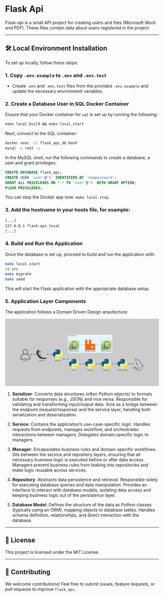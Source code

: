 # Flask Api

Flask-api is a small API project for creating users and files (Microsoft Word and PDF). These files contain data about users registered in the project.

---

## 🛠️ Local Environment Installation

To set up locally, follow these steps:

### 1. Copy `.env.example` to `.env` and `.env.test`

- Create `.env` and `.env.test` files from the provided `.env.example` and update the necessary environment variables.

### 2. Create a Database User in SQL Docker Container

Ensure that your Docker container for `sql` is set up by running the following:

```bash
make local.build && make local.start
```

Next, connect to the SQL container:

```bash
docker exec -it flask_api_db bash
mysql -u root -p
```

In the MySQL shell, run the following commands to create a database, a user and grant privileges:

```sql
CREATE DATABASE flask_api;
CREATE USER 'user'@'%' IDENTIFIED BY 'newpassword';
GRANT ALL PRIVILEGES ON *.* TO 'user'@'%' WITH GRANT OPTION;
FLUSH PRIVILEGES;
```

You can stop the Docker app now: `make local.stop`.

### 3. Add the hostname in your hosts file, for example:

```bash
[...]
127.0.0.1 flask-api.local
[...]
```

### 4. Build and Run the Application

Once the database is set up, proceed to build and run the application with:

```bash
make local.start
cd src
make migrate
make seed
```

This will start the Flask application with the appropriate database setup.

### 5. Application Layer Components

The application follows a Domain Driven Design arquitecture:

![Application Layer Components Diagram](docs/app_layer_components.png)

1. **Serializer**: Converts data structures (often Python objects) to formats suitable for responses (e.g., JSON) and vice versa. Responsible for validating and transforming input/output data. Acts as a bridge between the endpoint (request/response) and the service layer, handling both serialization and deserialization.

2. **Service**: Contains the application’s use-case-specific logic. Handles requests from endpoints, manages workflow, and orchestrates interactions between managers. Delegates domain-specific logic to managers.

3. **Manager**: Encapsulates business rules and domain-specific workflows. Sits between the service and repository layers, ensuring that all necessary business logic is executed before or after data access. Managers prevent business rules from leaking into repositories and make logic reusable across services.

4. **Repository**: Abstracts data persistence and retrieval. Responsible solely for executing database queries and data manipulation. Provides an interface to interact with database models, isolating data access and keeping business logic out of the persistence layer.

5. **Database Model**: Defines the structure of the data as Python classes (typically using an ORM), mapping objects to database tables. Handles schema definition, relationships, and direct interaction with the database.


---

## 📄 License

This project is licensed under the MIT License.

---

## 📢 Contributing

We welcome contributions! Feel free to submit issues, feature requests, or pull requests to improve `flask_api`.
